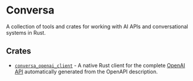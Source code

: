 # Conversa

A collection of tools and crates for working with AI APIs and conversational systems in Rust.

## Crates

- [`conversa_openai_client`](./conversa_openai_client/README.md) - A native Rust client for the complete [OpenAI API](https://platform.openai.com/docs) automatically generated from the OpenAPI description.

